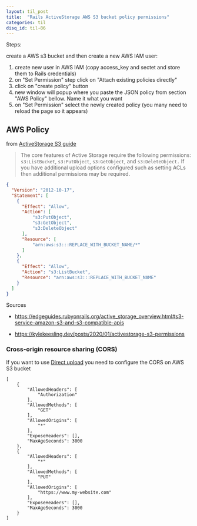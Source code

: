 ```yaml
---
layout: til_post
title:  "Rails ActiveStorage AWS S3 bucket policy permissions"
categories: til
disq_id: til-86
---
```



Steps:


create a AWS s3 bucket and then create a new AWS IAM user:

1. create new user in AWS IAM (copy access_key and sectet and store them
to Rails credentials)
2. on "Set Permission" step click on "Attach existing policies directly"
3. click on "create policy" button
4. new window will popup where you paste the JSON policy from section "AWS Policy" bellow. Name it what you want
5. on "Set Permission" select the newly created policy (you many need to
   reload the page so it appears)



## AWS Policy

from [ActiveStorage S3
guide](https://kylekeesling.dev/posts/2020/01/activestorage-s3-permissions)

>  The core features of Active Storage require the following permissions: `s3:ListBucket`, `s3:PutObject`, `s3:GetObject`, and `s3:DeleteObject.` If you have additional upload options configured such as setting ACLs then additional permissions may be required.

```json
{
  "Version": "2012-10-17",
  "Statement": [
    {
      "Effect": "Allow",
      "Action": [
          "s3:PutObject",
          "s3:GetObject",
          "s3:DeleteObject"
      ],
      "Resource": [
          "arn:aws:s3:::REPLACE_WITH_BUCKET_NAME/*"
      ]
    },
    {
      "Effect": "Allow",
      "Action": "s3:ListBucket",
      "Resource": "arn:aws:s3:::REPLACE_WITH_BUCKET_NAME"
    }
  ]
}
```

Sources

* <https://edgeguides.rubyonrails.org/active_storage_overview.html#s3-service-amazon-s3-and-s3-compatible-apis>

* <https://kylekeesling.dev/posts/2020/01/activestorage-s3-permissions>



### Cross-origin resource sharing (CORS)

If you want to use [Direct upload](https://edgeguides.rubyonrails.org/active_storage_overview.html#direct-uploads)
you need to configure the CORS on AWS S3 bucket

```
[
    {
        "AllowedHeaders": [
            "Authorization"
        ],
        "AllowedMethods": [
            "GET"
        ],
        "AllowedOrigins": [
            "*"
        ],
        "ExposeHeaders": [],
        "MaxAgeSeconds": 3000
    },
    {
        "AllowedHeaders": [
            "*"
        ],
        "AllowedMethods": [
            "PUT"
        ],
        "AllowedOrigins": [
            "https://www.my-website.com"
        ],
        "ExposeHeaders": [],
        "MaxAgeSeconds": 3000
    }
]
```



